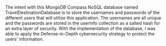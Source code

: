 The intent with this MongoDB Compass NoSQL database named TravelDestinationDatabase is to store the usernames and passwords of the different users that will utilize this application. The usernames are all unique and the passwords are stored in the userInfo collection as a salted hash for an extra layer of security. With the implementation of the database, I was able to apply the Defense-in-Depth cybersecurity strategy to protect the users' information.
